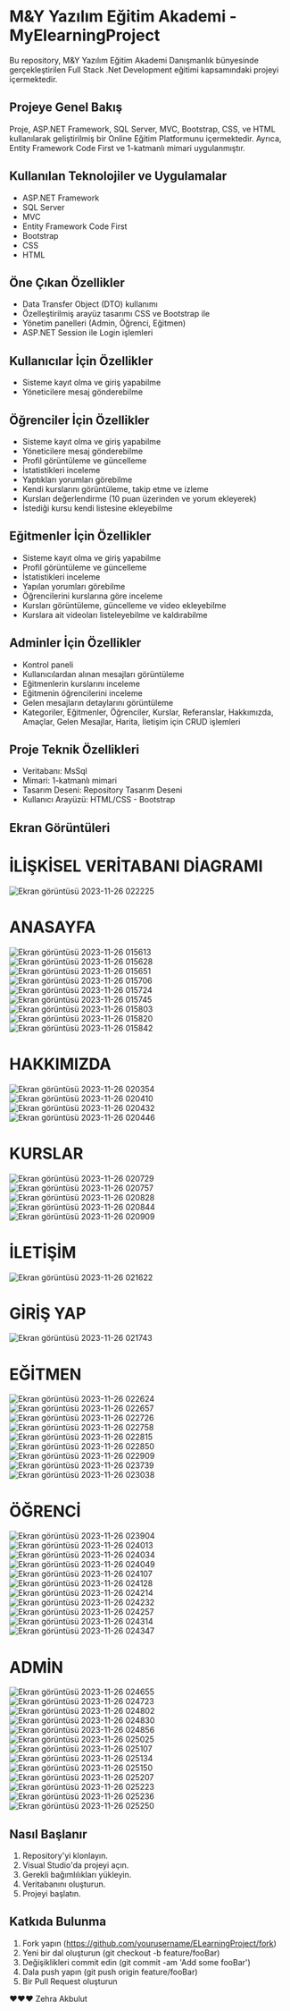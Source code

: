 # M&Y Yazılım Eğitim Akademi - MyElearningProject

Bu repository, M&Y Yazılım Eğitim Akademi Danışmanlık bünyesinde gerçekleştirilen Full Stack .Net Development eğitimi kapsamındaki projeyi içermektedir.

## Projeye Genel Bakış

Proje, ASP.NET Framework, SQL Server, MVC, Bootstrap, CSS, ve HTML kullanılarak geliştirilmiş bir Online Eğitim Platformunu içermektedir. Ayrıca, Entity Framework Code First ve 1-katmanlı mimari uygulanmıştır.

## Kullanılan Teknolojiler ve Uygulamalar

- ASP.NET Framework
- SQL Server
- MVC
- Entity Framework Code First
- Bootstrap
- CSS
- HTML

## Öne Çıkan Özellikler

- Data Transfer Object (DTO) kullanımı
- Özelleştirilmiş arayüz tasarımı CSS ve Bootstrap ile
- Yönetim panelleri (Admin, Öğrenci, Eğitmen)
- ASP.NET Session ile Login işlemleri

## Kullanıcılar İçin Özellikler

- Sisteme kayıt olma ve giriş yapabilme
- Yöneticilere mesaj gönderebilme

## Öğrenciler İçin Özellikler

- Sisteme kayıt olma ve giriş yapabilme
- Yöneticilere mesaj gönderebilme
- Profil görüntüleme ve güncelleme
- İstatistikleri inceleme
- Yaptıkları yorumları görebilme
- Kendi kurslarını görüntüleme, takip etme ve izleme
- Kursları değerlendirme (10 puan üzerinden ve yorum ekleyerek)
- İstediği kursu kendi listesine ekleyebilme

## Eğitmenler İçin Özellikler

- Sisteme kayıt olma ve giriş yapabilme
- Profil görüntüleme ve güncelleme
- İstatistikleri inceleme
- Yapılan yorumları görebilme
- Öğrencilerini kurslarına göre inceleme
- Kursları görüntüleme, güncelleme ve video ekleyebilme
- Kurslara ait videoları listeleyebilme ve kaldırabilme

## Adminler İçin Özellikler

- Kontrol paneli
- Kullanıcılardan alınan mesajları görüntüleme
- Eğitmenlerin kurslarını inceleme
- Eğitmenin öğrencilerini inceleme
- Gelen mesajların detaylarını görüntüleme
- Kategoriler, Eğitmenler, Öğrenciler, Kurslar, Referanslar, Hakkımızda, Amaçlar, Gelen Mesajlar, Harita, İletişim için CRUD işlemleri

## Proje Teknik Özellikleri

- Veritabanı: MsSql
- Mimari: 1-katmanlı mimari
- Tasarım Deseni: Repository Tasarım Deseni
- Kullanıcı Arayüzü: HTML/CSS - Bootstrap

## Ekran Görüntüleri


# İLİŞKİSEL VERİTABANI DİAGRAMI
![Ekran görüntüsü 2023-11-26 022225](https://github.com/zehrakbulut/MyElearningProject/assets/103004228/4731afa8-43b1-4ae6-b8b6-b1e1f7afc39d)


# ANASAYFA
![Ekran görüntüsü 2023-11-26 015613](https://github.com/zehrakbulut/MyElearningProject/assets/103004228/2dbb6112-f51a-46d9-95ab-431dd5b55931)
![Ekran görüntüsü 2023-11-26 015628](https://github.com/zehrakbulut/MyElearningProject/assets/103004228/62ed8891-1e32-4509-989f-bfcf366cecb7)
![Ekran görüntüsü 2023-11-26 015651](https://github.com/zehrakbulut/MyElearningProject/assets/103004228/38787f20-7575-4f09-98bf-4bfa81c45ce1)
![Ekran görüntüsü 2023-11-26 015706](https://github.com/zehrakbulut/MyElearningProject/assets/103004228/0ba8b350-125f-4b73-ad10-d132cb3c51dd)
![Ekran görüntüsü 2023-11-26 015724](https://github.com/zehrakbulut/MyElearningProject/assets/103004228/7792ef7c-debb-4ddc-b209-326617d5d377)
![Ekran görüntüsü 2023-11-26 015745](https://github.com/zehrakbulut/MyElearningProject/assets/103004228/85c20fce-647d-4fa8-a5aa-227c5f8b5f65)
![Ekran görüntüsü 2023-11-26 015803](https://github.com/zehrakbulut/MyElearningProject/assets/103004228/37ab7b49-d4d2-4796-a97d-c40f6f1f9f1e)
![Ekran görüntüsü 2023-11-26 015820](https://github.com/zehrakbulut/MyElearningProject/assets/103004228/9e4b61ad-ee90-4a33-bcaf-ac27892d6775)
![Ekran görüntüsü 2023-11-26 015842](https://github.com/zehrakbulut/MyElearningProject/assets/103004228/d1094f21-e353-472e-889f-8b00042d00fe)



# HAKKIMIZDA
![Ekran görüntüsü 2023-11-26 020354](https://github.com/zehrakbulut/MyElearningProject/assets/103004228/055ba88d-b73b-42ac-b23e-963c2198028b)
![Ekran görüntüsü 2023-11-26 020410](https://github.com/zehrakbulut/MyElearningProject/assets/103004228/452174fc-9c21-4ee7-8514-a81cb707d601)
![Ekran görüntüsü 2023-11-26 020432](https://github.com/zehrakbulut/MyElearningProject/assets/103004228/5103c1a1-26e6-46a5-9396-bd364563dd90)
![Ekran görüntüsü 2023-11-26 020446](https://github.com/zehrakbulut/MyElearningProject/assets/103004228/5701f3f9-c5e1-4224-a862-cd7bbb54cf9b)


# KURSLAR
![Ekran görüntüsü 2023-11-26 020729](https://github.com/zehrakbulut/MyElearningProject/assets/103004228/327c6d1c-454b-45e4-94aa-f427e7d36bcc)
![Ekran görüntüsü 2023-11-26 020757](https://github.com/zehrakbulut/MyElearningProject/assets/103004228/613782d1-52e7-44e8-9aaa-5c036e0e0094)
![Ekran görüntüsü 2023-11-26 020828](https://github.com/zehrakbulut/MyElearningProject/assets/103004228/e945e045-8153-4b00-a115-f6d3890648d3)
![Ekran görüntüsü 2023-11-26 020844](https://github.com/zehrakbulut/MyElearningProject/assets/103004228/7d7285e6-5af5-409e-841b-3ea8b8878ef0)
![Ekran görüntüsü 2023-11-26 020909](https://github.com/zehrakbulut/MyElearningProject/assets/103004228/4cbd4a2c-d5c9-484a-b3cf-509f00de665a)


# İLETİŞİM
![Ekran görüntüsü 2023-11-26 021622](https://github.com/zehrakbulut/MyElearningProject/assets/103004228/274293fa-0b59-4818-89ab-62782d121e2d)


# GİRİŞ YAP
![Ekran görüntüsü 2023-11-26 021743](https://github.com/zehrakbulut/MyElearningProject/assets/103004228/8405455b-054d-4383-a75b-829cc86f01a6)



# EĞİTMEN
![Ekran görüntüsü 2023-11-26 022624](https://github.com/zehrakbulut/MyElearningProject/assets/103004228/fef74dc5-7654-46fa-9813-458a879c1bd9)
![Ekran görüntüsü 2023-11-26 022657](https://github.com/zehrakbulut/MyElearningProject/assets/103004228/ea57c353-420e-4f39-9461-39dcbdfe2dd0)
![Ekran görüntüsü 2023-11-26 022726](https://github.com/zehrakbulut/MyElearningProject/assets/103004228/26499b3e-9ac7-4e74-a01b-abd311e124ad)
![Ekran görüntüsü 2023-11-26 022758](https://github.com/zehrakbulut/MyElearningProject/assets/103004228/0e0e0262-d167-42c9-8723-59a7935a4141)
![Ekran görüntüsü 2023-11-26 022815](https://github.com/zehrakbulut/MyElearningProject/assets/103004228/34a5936e-bd7f-4b42-9d39-55236944ab3c)
![Ekran görüntüsü 2023-11-26 022850](https://github.com/zehrakbulut/MyElearningProject/assets/103004228/47a81732-8598-45a5-ad13-f49f375a3862)
![Ekran görüntüsü 2023-11-26 022909](https://github.com/zehrakbulut/MyElearningProject/assets/103004228/713f0acf-ff38-42cb-9ae0-92c84ab69e5a)
![Ekran görüntüsü 2023-11-26 023739](https://github.com/zehrakbulut/MyElearningProject/assets/103004228/004cbbfe-af36-419d-92ff-c750e96494b4)
![Ekran görüntüsü 2023-11-26 023038](https://github.com/zehrakbulut/MyElearningProject/assets/103004228/554a1499-2e64-4524-aad2-73fc1bd1095e)


# ÖĞRENCİ
![Ekran görüntüsü 2023-11-26 023904](https://github.com/zehrakbulut/MyElearningProject/assets/103004228/aab4e772-fce8-4d28-9ff3-45f8378fdb2b)
![Ekran görüntüsü 2023-11-26 024013](https://github.com/zehrakbulut/MyElearningProject/assets/103004228/bb2646c4-3412-4f36-a5d3-0fbf6f6e1b9e)
![Ekran görüntüsü 2023-11-26 024034](https://github.com/zehrakbulut/MyElearningProject/assets/103004228/a9e0f6b1-3a99-46bf-b651-fc49492c67bf)
![Ekran görüntüsü 2023-11-26 024049](https://github.com/zehrakbulut/MyElearningProject/assets/103004228/0d387489-40a9-4891-889c-6dc2bcf23551)
![Ekran görüntüsü 2023-11-26 024107](https://github.com/zehrakbulut/MyElearningProject/assets/103004228/abc93ad3-8a47-468c-947e-d65050b7843f)
![Ekran görüntüsü 2023-11-26 024128](https://github.com/zehrakbulut/MyElearningProject/assets/103004228/92278957-b988-4074-9869-d0f891b25b54)
![Ekran görüntüsü 2023-11-26 024214](https://github.com/zehrakbulut/MyElearningProject/assets/103004228/be684d66-b5f9-447e-874a-3ded195f72ef)
![Ekran görüntüsü 2023-11-26 024232](https://github.com/zehrakbulut/MyElearningProject/assets/103004228/82af013a-7b00-44ac-9764-aa5d708de628)
![Ekran görüntüsü 2023-11-26 024257](https://github.com/zehrakbulut/MyElearningProject/assets/103004228/71529eec-db49-42bd-884d-5b866ef0aa24)
![Ekran görüntüsü 2023-11-26 024314](https://github.com/zehrakbulut/MyElearningProject/assets/103004228/31732a3c-db55-446f-b997-619595de6214)
![Ekran görüntüsü 2023-11-26 024347](https://github.com/zehrakbulut/MyElearningProject/assets/103004228/ac081ee3-6c70-44ab-8722-d4226ff6851f)


# ADMİN
![Ekran görüntüsü 2023-11-26 024655](https://github.com/zehrakbulut/MyElearningProject/assets/103004228/531d1e30-f3d7-4899-ad7d-32d4daa2b8fb)
![Ekran görüntüsü 2023-11-26 024723](https://github.com/zehrakbulut/MyElearningProject/assets/103004228/70ea5334-fed0-4e24-b408-4a1a3b07d4dd)
![Ekran görüntüsü 2023-11-26 024802](https://github.com/zehrakbulut/MyElearningProject/assets/103004228/1e861db5-6e39-40fb-8f46-280254400c14)
![Ekran görüntüsü 2023-11-26 024830](https://github.com/zehrakbulut/MyElearningProject/assets/103004228/331791e7-6c3d-4ab8-9d6a-726218c84782)
![Ekran görüntüsü 2023-11-26 024856](https://github.com/zehrakbulut/MyElearningProject/assets/103004228/d7c85085-f4bb-4916-af79-b04a42a1dae9)
![Ekran görüntüsü 2023-11-26 025025](https://github.com/zehrakbulut/MyElearningProject/assets/103004228/f42887ad-87ce-49f2-99c1-a661816723c0)
![Ekran görüntüsü 2023-11-26 025107](https://github.com/zehrakbulut/MyElearningProject/assets/103004228/0de81655-476f-4510-a1e0-44ed7e5a6e7d)
![Ekran görüntüsü 2023-11-26 025134](https://github.com/zehrakbulut/MyElearningProject/assets/103004228/89046486-e81a-42d6-97d2-29d5a1fc10d3)
![Ekran görüntüsü 2023-11-26 025150](https://github.com/zehrakbulut/MyElearningProject/assets/103004228/0f6f25cb-2945-4737-a89c-874bc117c9df)
![Ekran görüntüsü 2023-11-26 025207](https://github.com/zehrakbulut/MyElearningProject/assets/103004228/5cd74089-8f4a-402b-bff7-241732611c89)
![Ekran görüntüsü 2023-11-26 025223](https://github.com/zehrakbulut/MyElearningProject/assets/103004228/02e9c99b-e6e5-437e-a977-15e00ca789b3)
![Ekran görüntüsü 2023-11-26 025236](https://github.com/zehrakbulut/MyElearningProject/assets/103004228/739fc692-4033-4c4f-9f03-0ec3476aa7ca)
![Ekran görüntüsü 2023-11-26 025250](https://github.com/zehrakbulut/MyElearningProject/assets/103004228/03918c22-e236-4875-816d-8ba5dfb7efa3)



## Nasıl Başlanır

1. Repository'yi klonlayın.
2. Visual Studio'da projeyi açın.
3. Gerekli bağımlılıkları yükleyin.
4. Veritabanını oluşturun.
5. Projeyi başlatın.

## Katkıda Bulunma

1. Fork yapın (https://github.com/yourusername/ELearningProject/fork)
2. Yeni bir dal oluşturun (git checkout -b feature/fooBar)
3. Değişiklikleri commit edin (git commit -am 'Add some fooBar')
4. Dala push yapın (git push origin feature/fooBar)
5. Bir Pull Request oluşturun


❤️❤️❤️
Zehra Akbulut
